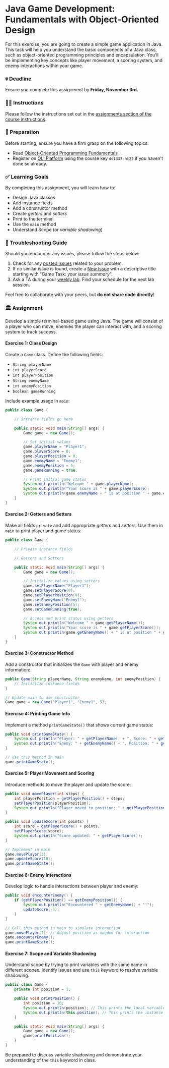 # Java Game Development: Fundamentals with Object-Oriented Design

For this exercise, you are going to create a simple game application in Java. This task will help you understand the basic components of a Java class, such as object-oriented programming principles and encapsulation. You'll be implementing key concepts like player movement, a scoring system, and enemy interactions within your game.

### 💀 Deadline

Ensure you complete this assignment by **Friday, November 3rd**.

### 👩‍🏫 Instructions

Please follow the instructions set out in the [assignments section of the course instructions](https://gits-15.sys.kth.se/inda-22/course-instructions#assignments).

### 📝 Preparation

Before starting, ensure you have a firm grasp on the following topics:

- Read [Object-Oriented Programming Fundamentals](https://kth.oli.cmu.edu/jcourse/webui/syllabus/module.do?context=f5e5a808ac1f088812f2a8ce315bac60)
- Register on [OLI Platform](https://kth.oli.cmu.edu/) using the course key `dd1337-ht22` if you haven't done so already.

### ✅ Learning Goals

By completing this assignment, you will learn how to:

- Design Java classes
- Add instance fields
- Add a constructor method
- Create *getters* and *setters*
- Print to the terminal
- Use the `main` method
- Understand Scope (or *variable shadowing*)

### 🚨 Troubleshooting Guide

Should you encounter any issues, please follow the steps below:

1. Check for any [posted issues](https://gits-15.sys.kth.se/inda-22/help/issues) related to your problem.
2. If no similar issue is found, create a [New Issue](https://gits-15.sys.kth.se/inda-22/help/issues/new) with a descriptive title starting with "Game Task: *your issue summary*".
3. Ask a TA during your [weekly lab](https://queue.csc.kth.se/Queue/INDA). Find your schedule for the next lab session.

Feel free to collaborate with your peers, but **do not share code directly**!

### 🏛 Assignment

Develop a simple terminal-based game using Java. The game will consist of a player who can move, enemies the player can interact with, and a scoring system to track success.

#### Exercise 1: Class Design

Create a `Game` class. Define the following fields:

- `String playerName`
- `int playerScore`
- `int playerPosition`
- `String enemyName`
- `int enemyPosition`
- `boolean gameRunning`

Include example usage in `main`:

```java
public class Game {

    // Instance fields go here

    public static void main(String[] args) {
        Game game = new Game();

        // Set initial values
        game.playerName = "Player1";
        game.playerScore = 0;
        game.playerPosition = 0;
        game.enemyName = "Enemy1";
        game.enemyPosition = 5;
        game.gameRunning = true;

        // Print initial game status
        System.out.println("Welcome " + game.playerName);
        System.out.println("Your score is " + game.playerScore);
        System.out.println(game.enemyName + " is at position " + game.enemyPosition);
    }
}
```

#### Exercise 2: Getters and Setters

Make all fields `private` and add appropriate *getters* and *setters*. Use them in `main` to print player and game status:

```java
public class Game {

    // Private instance fields

    // Getters and Setters

    public static void main(String[] args) {
        Game game = new Game();

        // Initialize values using setters
        game.setPlayerName("Player1");
        game.setPlayerScore(0);
        game.setPlayerPosition(0);
        game.setEnemyName("Enemy1");
        game.setEnemyPosition(5);
        game.setGameRunning(true);

        // Access and print status using getters
        System.out.println("Welcome " + game.getPlayerName());
        System.out.println("Your score is " + game.getPlayerScore());
        System.out.println(game.getEnemyName() + " is at position " + game.getEnemyPosition());
    }
}
```

#### Exercise 3: Constructor Method

Add a constructor that initializes the `Game` with player and enemy information:

```java
public Game(String playerName, String enemyName, int enemyPosition) {
    // Initialize instance fields
}

// Update main to use constructor
Game game = new Game("Player1", "Enemy1", 5);
```

#### Exercise 4: Printing Game Info

Implement a method `printGameState()` that shows current game status:

```java
public void printGameState() {
    System.out.println("Player: " + getPlayerName() + ", Score: " + getPlayerScore());
    System.out.println("Enemy: " + getEnemyName() + ", Position: " + getEnemyPosition());
}

// Use this method in main
game.printGameState();
```

#### Exercise 5: Player Movement and Scoring

Introduce methods to move the player and update the score:

```java
public void movePlayer(int steps) {
    int playerPosition = getPlayerPosition() + steps;
    setPlayerPosition(playerPosition);
    System.out.println("Player moved to position: " + getPlayerPosition());
}

public void updateScore(int points) {
    int score = getPlayerScore() + points;
    setPlayerScore(score);
    System.out.println("Score updated: " + getPlayerScore());
}

// Implement in main
game.movePlayer(3);
game.updateScore(10);
game.printGameState();
```

#### Exercise 6: Enemy Interactions

Develop logic to handle interactions between player and enemy:

```java
public void encounterEnemy() {
    if (getPlayerPosition() == getEnemyPosition()) {
        System.out.println("Encountered " + getEnemyName() + "!");
        updateScore(-5);
    }
}

// Call this method in main to simulate interaction
game.movePlayer(2); // Adjust position as needed for interaction
game.encounterEnemy();
game.printGameState();
```

#### Exercise 7: Scope and Variable Shadowing

Understand scope by trying to print variables with the same name in different scopes. Identify issues and use `this` keyword to resolve variable shadowing.

```java
public class Game {
    private int position = 1;

    public void printPosition() {
        int position = 10;
        System.out.println(position); // This prints the local variable
        System.out.println(this.position); // This prints the instance variable
    }

    public static void main(String[] args) {
        Game game = new Game();
        game.printPosition();
    }
}
```

Be prepared to discuss variable shadowing and demonstrate your understanding of the `this` keyword in class.
